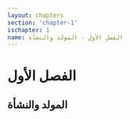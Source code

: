 ```yaml
---
layout: chapters
section: 'chapter-1'
ischapter: 1
name: الفصل الأول - المولد والنشأة
---
```

# الفصل الأول

## المولد والنشأة
